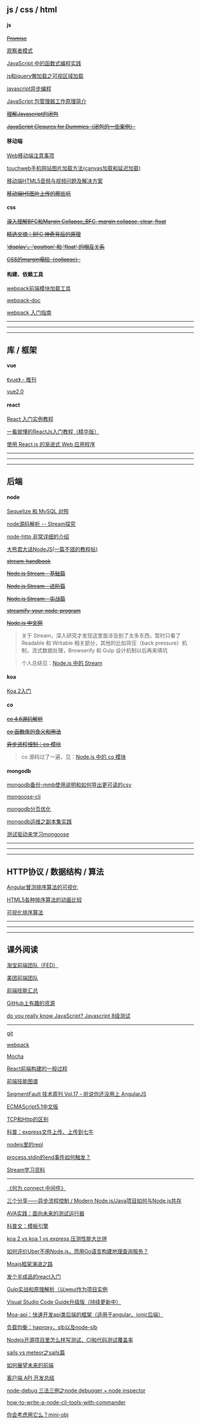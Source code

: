 ## js / css / html

#### js



~~[Promise](http://www.cnblogs.com/stoneniqiu/p/5798661.html)~~

[观察者模式](http://www.cnblogs.com/TomXu/archive/2012/03/02/2355128.html)



[JavaScript 中的函数式编程实践](http://www.ibm.com/developerworks/cn/web/1006_qiujt_jsfunctional/)



[js和jquery懒加载之可视区域加载](http://www.haorooms.com/post/js_jquery_lazyload_viewload)

[javascript异步编程](https://segmentfault.com/a/1190000002938132)

[JavaScript 包管理器工作原理简介](https://zhuanlan.zhihu.com/p/24045251)

~~[理解Javascript的闭包](http://coolshell.cn/articles/6731.html)~~

~~[JavaScript Closures for Dummies（闭包的一些案例）](http://javascript-reference.info/javascript-closures-for-dummies.htm)~~



#### 移动端

[Web移动端注意事项](http://www.haorooms.com/post/phone_web)

[touchweb手机网站图片加载方法(canvas加载和延迟加载)](http://www.haorooms.com/post/touchweb_canvas_lazyload)

[移动端HTML5音频与视频问题及解决方案](http://www.cnblogs.com/aaronjs/p/4812119.html)

~~[移动端H5图片上传的那些坑](https://segmentfault.com/a/1190000006140042)~~



#### css


~~[深入理解BFC和Margin Collapse_BFC, margin collapse, clear, float ](http://www.w3cplus.com/css/understanding-bfc-and-margin-collapse.html)~~

~~[精选文摘：BFC 神奇背后的原理](http://www.cnblogs.com/lhb25/p/inside-block-formatting-ontext.html)~~

~~['display'、'position' 和 'float' 的相互关系](http://www.cnblogs.com/jackyWHJ/p/3756087.html)~~

~~[CSS的margin塌陷（collapse）](http://blog.chinaunix.net/uid-22414998-id-3138656.html)~~



#### 构建、依赖工具

[webpack前端模块加载工具](http://www.cnblogs.com/YikaJ/p/4586703.html)

[webpack-doc](https://github.com/liunian/webpack-doc)

[webpack 入门指南](http://www.w2bc.com/Article/50764)




----

----

----



## 库 / 框架


#### vue

[《vue》 - 推刊](http://www.tuicool.com/kans/2799975423)

[vue2.0](http://study.163.com/course/introduction/1003606075.htm#/courseDetail)



#### react

[React 入门实例教程](http://www.ruanyifeng.com/blog/2015/03/react)

[一看就懂的ReactJs入门教程（精华版）](http://www.cocoachina.com/webapp/20150721/12692.html)

[使用 React.js 的渐进式 Web 应用程序](https://zhuanlan.zhihu.com/p/24369034)


----

----

----


## 后端

#### node

[Sequelize 和 MySQL 对照](https://segmentfault.com/a/1190000003987871)

[node源码解析 -- Stream探究](https://segmentfault.com/a/1190000003479884)

[node-http 非常详细的介绍](http://i5ting.github.io/node-http/)

[大熊君大话NodeJS(一篇不错的教程帖)](http://www.cnblogs.com/bigbearbb/p/4200700.html)

~~[stream-handbook](https://github.com/substack/stream-handbook)~~

~~[Node.js Stream - 基础篇](http://fe.meituan.com/stream-basics.html)~~

~~[Node.js Stream - 进阶篇](http://fe.meituan.com/stream-internals.html)~~

~~[Node.js Stream - 实战篇](http://fe.meituan.com/stream-in-action.html)~~

~~[streamify-your-node-program](https://github.com/zoubin/streamify-your-node-program)~~

~~[Node.js 中文网](http://nodejs.cn/api/stream.html#stream_stream)~~

> 关于 Stream，深入研究才发现这里面涉及到了太多东西，暂时只看了 Readable 和 Writable 相关部分，其他的比如背压（back pressure）机制，流式数据处理，Browserify 和 Gulp 设计机制以后再来填坑

> 个人总结见：[Node.js 中的 Stream](http://hanekaoru.com/?p=2345)



#### koa


[Koa 2入门](https://cnodejs.org/topic/5709959abc564eaf3c6a48c8)



#### co

~~[co 4.6源码解析](https://cnodejs.org/topic/576bdffa889605241796f7d9)~~

~~[co 函数库的含义和用法](http://www.ruanyifeng.com/blog/2015/05/co.html)~~

~~[异步流程控制：co 模块](https://segmentfault.com/a/1190000002732081)~~

> co 源码过了一遍，见：[Node.js 中的 co 模块](http://hanekaoru.com/?p=2358)



#### mongodb

[mongodb备份-mmb使用说明和如何导出更可读的csv](https://cnodejs.org/topic/55d9e4f77bfbf9fc0f1ce51b)

[mongoose-cli](https://cnodejs.org/topic/55c44f0db98f51142b367b54)

[mongodb分页优化](https://cnodejs.org/topic/559a0bf493cb46f578f0a601)

[mongodb运维之副本集实践](https://cnodejs.org/topic/5590adbbebf9c92d17e734de)

[测试驱动来学习mongoose](https://cnodejs.org/topic/54578d9b6537f4d52c414e09)



----

----

----



## HTTP协议 / 数据结构 / 算法  

[Angular冒泡排序算法的可视化](http://runjs.cn/detail/jcdxyuo0)

[HTML5各种排序算法的动画比较](http://www.webhek.com/misc/comparison-sort)

[可视化排序算法](http://jsdo.it/norahiko/oxIy/fullscreen)



----

----

----


## 课外阅读


[淘宝前端团队（FED）](http://taobaofed.org/)

[美团前端团队](http://fe.meituan.com/)

[前端技能汇总](https://github.com/JacksonTian/fks)

[GitHub上有趣的资源](http://www.jianshu.com/collection/e2a2a0073e2d)

[do you really know JavaScript? Javascript 8级测试](http://javascript-puzzlers.herokuapp.com/)


----


[git](http://www.liaoxuefeng.com/wiki/0013739516305929606dd18361248578c67b8067c8c017b000)

[webpack](http://www.cnblogs.com/stoneniqiu/category/951469.html)

[Mocha](http://www.ruanyifeng.com/blog/2015/12/a-mocha-tutorial-of-examples.html)

[React前端构建的一般过程](http://www.cnblogs.com/ruanyifeng/p/5891780.html)

[前端技能图谱](https://github.com/phodal/awesome-growth)

[SegmentFault 技术周刊 Vol.17 - 听说你还没用上 AngularJS](https://segmentfault.com/a/1190000007866757)

[ECMAScript5.1中文版](http://lzw.me/pages/ecmascript/#0)


[TCP和Http的区别](http://www.cnblogs.com/welcomer/p/3776525.html)


[科普：express文件上传、上传到七牛](https://cnodejs.org/topic/56792a7a7c6184e94a9d73d0)

[nodejs里的repl](https://cnodejs.org/topic/55c2ba865965fe2c74f478ac)

[process.stdin的end事件如何触发？](http://www.jianshu.com/p/537b44a90c83)


[Stream学习资料](https://cnodejs.org/topic/570b1fa494b38dcb3c09a7f8)



----


[《何为 connect 中间件》](https://github.com/alsotang/node-lessons/tree/master/lesson18)

[三个分享——异步流程控制 / Modern Node.js/Java项目如何与Node.js共存](https://cnodejs.org/topic/578c7c94992ec53c14676735)

[AVA实践：面向未来的测试运行器](https://cnodejs.org/topic/57464cd8da0dea851e308101)

[科普文：模板引擎](https://cnodejs.org/topic/57353cc040b2969853981250)

[koa 2 vs koa 1 vs express 压测性能大比拼](https://cnodejs.org/topic/5728267f3f27a7c841bcb88e)

[如何评价Uber不用Node.js，而用Go语言构建地理查询服务？](https://cnodejs.org/topic/571cf4c7fa48138c41110d54)

[Moajs框架演进之路](https://cnodejs.org/topic/567e2388aacb6923221de469)

[发个半成品的react入门](https://cnodejs.org/topic/565935ff3cda7a91276ff766)

[Gulp实战和原理解析（以weui作为项目实例](https://cnodejs.org/topic/561f8c8f3f4d1fb610995bd8)

[Visual Studio Code Guide升级版（持续更新中）](https://cnodejs.org/topic/56192cab41ceb58c4f8e6e67)

[Moa-api：快速开发api类后端的框架（适用于angular、ionic后端）](https://cnodejs.org/topic/55c1fa095965fe2c74f477f7)

[负载均衡：haproxy，slb以及node-slb](https://cnodejs.org/topic/55921e6950946a072452564d)

[Nodejs开源项目里怎么样写测试、CI和代码测试覆盖率](https://cnodejs.org/topic/558df089ebf9c92d17e73358)

[sails vs meteor之sails篇](https://cnodejs.org/topic/558b6b92c31358754d3aa3cd)

[如何展望未来的前端](https://cnodejs.org/topic/55560e717cabb7b45ee6bc62)

[客户端 API 开发总结](https://cnodejs.org/topic/552b3b9382388cec50cf6d95)

[node-debug 三法三例之node debugger + node inspector](https://cnodejs.org/topic/5463f6e872f405c829029f7e)

[how-to-write-a-node-cli-tools-with-commander ](https://cnodejs.org/topic/545ac6f53e1f39344c5b3adb)

[你会考虑用它么？mini-obj](https://cnodejs.org/topic/54635a4f72f405c829029f3a)








